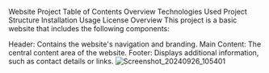 Website Project
Table of Contents
Overview
Technologies Used
Project Structure
Installation
Usage
License
Overview
This project is a basic website that includes the following components:

Header: Contains the website's navigation and branding.
Main Content: The central content area of the website.
Footer: Displays additional information, such as contact details or links.
![Screenshot_20240926_105401](https://github.com/user-attachments/assets/3c608f6b-b465-419b-9bd3-f4d1074bc225)
